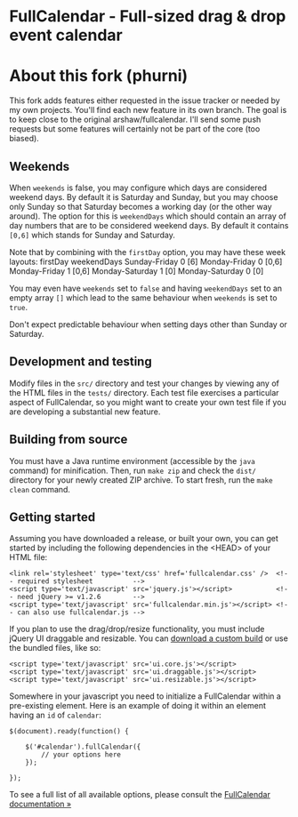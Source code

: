 
FullCalendar - Full-sized drag & drop event calendar
====================================================

About this fork (phurni)
========================

This fork adds features either requested in the issue tracker or needed by my own projects.
You'll find each new feature in its own branch.
The goal is to keep close to the original arshaw/fullcalendar. I'll send some push requests but
some features will certainly not be part of the core (too biased).

Weekends
--------

When `weekends` is false, you may configure which days are considered weekend days. By default
it is Saturday and Sunday, but you may choose only Sunday so that Saturday becomes a working day
(or the other way around).
The option for this is `weekendDays` which should contain an array of day numbers that are to be
considered weekend days. By default it contains `[0,6]` which stands for Sunday and Saturday.

Note that by combining with the `firstDay` option, you may have these week layouts:
                      firstDay    weekendDays
  Sunday-Friday          0           [6]
  Monday-Friday          0           [0,6]
  Monday-Friday          1           [0,6]
  Monday-Saturday        1           [0]
  Monday-Saturday        0           [0]

You may even have `weekends` set to `false` and having `weekendDays` set to an empty array `[]` which
lead to the same behaviour when `weekends` is set to `true`.

Don't expect predictable behaviour when setting days other than Sunday or Saturday.


Development and testing
-----------------------

Modify files in the `src/` directory and test your changes by viewing any of the HTML files
in the `tests/` directory. Each test file exercises a particular aspect of FullCalendar,
so you might want to create your own test file if you are developing a substantial new feature.

Building from source
--------------------

You must have a Java runtime environment (accessible by the `java` command) for minification.
Then, run `make zip` and check the `dist/` directory for your newly created ZIP archive.
To start fresh, run the `make clean` command.

Getting started
---------------

Assuming you have downloaded a release, or built your own, you can get started by including the
following dependencies in the &lt;HEAD&gt; of your HTML file:

	<link rel='stylesheet' type='text/css' href='fullcalendar.css' />  <!-- required stylesheet          -->
	<script type='text/javascript' src='jquery.js'></script>           <!-- need jQuery >= v1.2.6        -->
	<script type='text/javascript' src='fullcalendar.min.js'></script> <!-- can also use fullcalendar.js -->
	
If you plan to use the drag/drop/resize functionality, you must include jQuery UI draggable and resizable.
You can [download a custom build](http://jqueryui.com/download) or use the bundled files, like so:

	<script type='text/javascript' src='ui.core.js'></script>
	<script type='text/javascript' src='ui.draggable.js'></script>
	<script type='text/javascript' src='ui.resizable.js'></script>
	
Somewhere in your javascript you need to initialize a FullCalendar within a pre-existing element.
Here is an example of doing it within an element having an `id` of `calendar`:

	$(document).ready(function() {
	
		$('#calendar').fullCalendar({
			// your options here
		});
	
	});
	
To see a full list of all available options, please consult the [FullCalendar documentation &raquo;](http://arshaw.com/fullcalendar/docs/)
